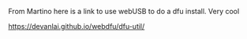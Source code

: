 


From Martino here is a link to use webUSB to do a dfu install. Very cool


https://devanlai.github.io/webdfu/dfu-util/


